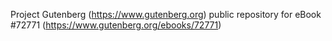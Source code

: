 Project Gutenberg (https://www.gutenberg.org) public repository for eBook #72771 (https://www.gutenberg.org/ebooks/72771)
